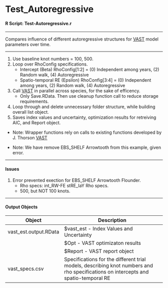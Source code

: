 # Test_Autoregressive
#### R Script: Test-Autoregressive.r

***
Compares influence of different autoregressive structures for [VAST](https://github.com/James-Thorson/VAST) model parameters over time.
***

1.  Use baseline knot numbers = 100, 500. 
2.  Loop over RhoConfig specifications.
    + Intercept (Beta) RhoConfig[1:2] = (0) Independent among years, (2) Random walk, (4) Autoregressive
    + Spatio-temporal RE (Epsilon) RhoConfig[3:4] = (0) Independent among years, (2) Random walk, (4) Autoregressive
3.  Call [VAST](https://github.com/James-Thorson/VAST) in parallel across species, for the sake of efficency.
    + Only Save.RData. Then use cleanup function call to reduce storage requirements.
4.  Loop through and delete unnecessary folder structure, while building overall list object.
5.  Saves index values and uncertainty, optimization results for retreiving AIC, and Report object.

*	Note: Wrapper functions rely on calls to existing functions developed by J. Thorson [VAST](https://github.com/James-Thorson/VAST)

* Note: We have remove EBS_SHELF Arrowtooth from this example, given error. 

***
#### Issues
1.  Error prevented exection for EBS_SHELF Arrowtooth Flounder.
    + Rho specs: int_RW-FE stRE_IaY Rho specs.
    + 500, but NOT 100 knots. 

***
#### Output Objects

Object                 | Description
-----------------------|-----------------------------------------------
vast_est.output.RData  | $vast_est - Index Values and Uncertainty
                       | $Opt - VAST optimizaton results
                       | $Report - VAST report object
vast_specs.csv         | Specifications for the different trial models, describing knot numbers and rho specifications on intercepts and spatio-temporal RE


